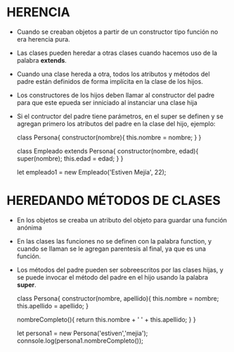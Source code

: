 # HERENCIA
- Cuando se creaban objetos a partir de un constructor tipo función no era herencia pura.
- Las clases pueden heredar a otras clases cuando hacemos uso de la palabra **extends**.

- Cuando una clase hereda a otra, todos los atributos y métodos del padre están definidos de forma implícita en la clase de los hijos.

- Los constructores de los hijos deben llamar al constructor del padre para que este epueda ser inniciado al instanciar una clase hija
- Si el contructor del padre tiene parámetros, en el super se definen y se agregan primero los atributos del padre en la clase del hijo, ejemplo:

  class Persona{
  	constructor(nombre){
  		this.nombre = nombre;
  	}
  }
  
  class Empleado extends Persona{
  	constructor(nombre, edad){
  		super(nombre);
  		this.edad = edad;
  	}
  }
  
  let empleado1 = new Empleado('Estiven Mejía', 22);
  
# HEREDANDO MÉTODOS DE CLASES
- En los objetos se creaba un atributo del objeto para guardar una función anónima
- En las clases las funciones no se definen con la palabra function, y cuando se llaman se le agregan parentesis al final, ya que es una función.
- Los métodos del padre pueden ser sobreescritos por las clases hijas, y se puede invocar el método del padre en el hijo usando la palabra **super**.

  class Persona{
  	constructor(nombre, apellido){
  		this.nombre = nombre;
  		this.apellido = apellido;
  	}
  	
  	nombreCompleto(){
  		return this.nombre + ' ' + this.apellido;
  	}
  }
  
  let persona1 = new Persona('estiven','mejia');
  connsole.log(persona1.nombreCompleto());
  
  
